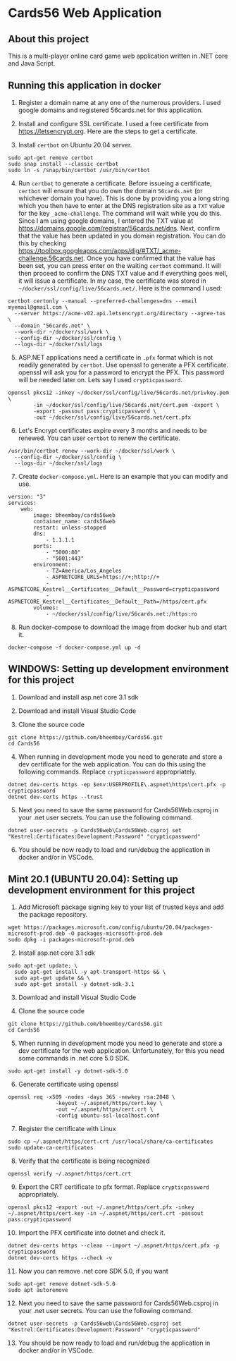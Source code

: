 # Cards56 Web Application
## About this project
This is a multi-player online card game web application written in .NET core and Java Script.

## Running this application in docker

1. Register a  domain name at any one of the numerous providers. I used google domains and registered 56cards.net for this application.

2. Install and configure SSL certificate. I used a free certificate from https://letsencrypt.org. Here are the steps to get a certificate.

3. Install `certbot` on Ubuntu 20.04 server.
```
sudo apt-get remove certbot
sudo snap install --classic certbot
sudo ln -s /snap/bin/certbot /usr/bin/certbot
```
4. Run `certbot` to generate a certificate. Before issueing a certificate, `certbot` will ensure that you do own the domain `56cards.net` (or whichever domain you have). This is done by providing you a long string which you then have to enter at the DNS registration site as a `TXT` value for the key `_acme-challenge`. The command will wait while you do this. 
Since I am using google domains, I entered the TXT value at https://domains.google.com/registrar/56cards.net/dns. Next, confirm that the value has been updated in you domain registration. You can do this by checking https://toolbox.googleapps.com/apps/dig/#TXT/_acme-challenge.56cards.net.
Once you have confirmed that the value has been set, you can press enter on the waiting `certbot` command. It will then proceed to confirm the DNS TXT value and if everything goes well, it will issue a certificate. In my case, the certificate was stored in `~/docker/ssl/config/live/56cards.net/`. Here is the command I used:
```
certbot certonly --manual --preferred-challenges=dns --email myemail@gmail.com \
  --server https://acme-v02.api.letsencrypt.org/directory --agree-tos \
  --domain "56cards.net" \
  --work-dir ~/docker/ssl/work \
  --config-dir ~/docker/ssl/config \
  --logs-dir ~/docker/ssl/logs
```

5. ASP.NET applications need a certificate in `.pfx` format which is not readily generated by `certbot`. Use openssl to generate a PFX certificate. openssl will ask you for a password to encrypt the PFX. This password will be needed later on. Lets say I used `crypticpassword`.
```
openssl pkcs12 -inkey ~/docker/ssl/config/live/56cards.net/privkey.pem \
        -in ~/docker/ssl/config/live/56cards.net/cert.pem -export \
        -export -passout pass:crypticpassword \
        -out ~/docker/ssl/config/live/56cards.net/cert.pfx
```

6. Let's Encrypt certificates expire every 3 months and needs to be renewed. You can user `certbot` to renew the certificate.
```
/usr/bin/certbot renew --work-dir ~/docker/ssl/work \
  --config-dir ~/docker/ssl/config \
  --logs-dir ~/docker/ssl/logs
```

7. Create `docker-compose.yml`. Here is an example that you can modify and use.
```YML
version: "3"
services:
    web:
        image: bheemboy/cards56web
        container_name: cards56web
        restart: unless-stopped
        dns:
            - 1.1.1.1
        ports:
            - "5000:80"
            - "5001:443"
        environment:
            - TZ=America/Los_Angeles
            - ASPNETCORE_URLS=https://+;http://+
            - ASPNETCORE_Kestrel__Certificates__Default__Password=crypticpassword
            - ASPNETCORE_Kestrel__Certificates__Default__Path=/https/cert.pfx
        volumes:
            - ~/docker/ssl/config/live/56cards.net:/https:ro
```

8. Run docker-compose to download the image from docker hub and start it.
```
docker-compose -f docker-compose.yml up -d
```

## WINDOWS: Setting up development environment for this project

1. Download and install asp.net core 3.1 sdk

2. Download and install Visual Studio Code

3. Clone the source code
```
git clone https://github.com/bheemboy/Cards56.git
cd Cards56
```
4. When running in development mode you need to generate and store a dev certificate for the web application. You can do this using the following commands. Replace `crypticpassword` appropriately.
```
dotnet dev-certs https -ep $env:USERPROFILE\.aspnet\https\cert.pfx -p crypticpassword
dotnet dev-certs https --trust
```
5. Next you need to save the same password for Cards56Web.csproj in your .net user secrets. You can use the following command.
```
dotnet user-secrets -p Cards56web\Cards56Web.csproj set "Kestrel:Certificates:Development:Password" "crypticpassword"
```
6. You should be now ready to load and run/debug the application in docker and/or in VSCode.

## Mint 20.1 (UBUNTU 20.04): Setting up development environment for this project

1. Add Microsoft package signing key to your list of trusted keys and add the package repository.
```
wget https://packages.microsoft.com/config/ubuntu/20.04/packages-microsoft-prod.deb -O packages-microsoft-prod.deb
sudo dpkg -i packages-microsoft-prod.deb
```
2. Install asp.net core 3.1 sdk
```
sudo apt-get update; \
  sudo apt-get install -y apt-transport-https && \
  sudo apt-get update && \
  sudo apt-get install -y dotnet-sdk-3.1
```
3. Download and install Visual Studio Code

4. Clone the source code
```
git clone https://github.com/bheemboy/Cards56.git
cd Cards56
```
5. When running in development mode you need to generate and store a dev certificate for the web application. Unfortunately, for this you need some commands in .net core 5.0 SDK. 
```
sudo apt-get install -y dotnet-sdk-5.0
```
6. Generate certificate using openssl
```
openssl req -x509 -nodes -days 365 -newkey rsa:2048 \
               -keyout ~/.aspnet/https/cert.key \
               -out ~/.aspnet/https/cert.crt \
               -config ubuntu-ssl-localhost.conf
```
7. Register the certificate with Linux
```
sudo cp ~/.aspnet/https/cert.crt /usr/local/share/ca-certificates
sudo update-ca-certificates
```
8. Verify that the certificate is being recognized
```
openssl verify ~/.aspnet/https/cert.crt
```
9. Export the CRT certificate to pfx format. Replace `crypticpassword` appropriately.
```
openssl pkcs12 -export -out ~/.aspnet/https/cert.pfx -inkey ~/.aspnet/https/cert.key -in ~/.aspnet/https/cert.crt -passout pass:crypticpassword
```
10. Import the PFX certificate into dotnet and check it.
```
dotnet dev-certs https --clean --import ~/.aspnet/https/cert.pfx -p crypticpassword
dotnet dev-certs https --check -v
```
11. Now you can remove .net core SDK 5.0, if you want
```
sudo apt-get remove dotnet-sdk-5.0
sudo apt autoremove
```
12. Next you need to save the same password for Cards56Web.csproj in your .net user secrets. You can use the following command.
```
dotnet user-secrets -p Cards56web\Cards56Web.csproj set "Kestrel:Certificates:Development:Password" "crypticpassword"
```
13. You should be now ready to load and run/debug the application in docker and/or in VSCode.
